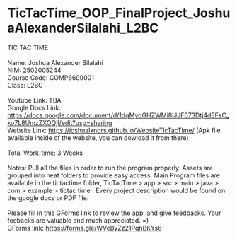 # TicTacTime_OOP_FinalProject_JoshuaAlexanderSilalahi_L2BC
TIC TAC TIME
<br>
<br>
Name: Joshua Alexander Silalahi
<br>
NIM: 2502005244
<br>
Course Code: COMP6699001
<br>
Class: L2BC
<br>
<br>
Youtube Link: TBA
<br>
Google Docs Link: https://docs.google.com/document/d/1dqMydGHZWMi8lJJF673Dtj4dEFsC_ko7L8UmzZXOQjI/edit?usp=sharing
<br>
Website Link: https://joshualxndrs.github.io/WebsiteTicTacTime/ (Apk file available inside of the website, you can dowload it from there)
<br>
<br>
Total Work-time: 3 Weeks
<br>
<br>
Notes: Pull all the files in order to run the program properly. Assets are grouped into neat folders to provide easy access. Main Program files are available in the tictactime folder, TicTacTime > app > src > main > java > com > example > tictac time . Every project description would be found on the google docs or PDF file.
<br>
<br>
Please fill in this GForms link to review the app, and give feedbacks. Your feebacks are valuable and much appreciated. =)
<br>
GForms link: https://forms.gle/WVcByZz21PqhBKYs6
